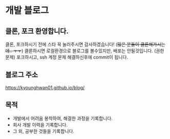 # 개발 블로그

## 클론, 포크 환영합니다.
클론, 포크하시기 전에 스타 꾹 눌러주시면 감사하겠습니다! (~~많은 분들이 클론해가시는데.. ㅜㅜ~~)
클론하시면 로컬환경으로 블로그를 볼수있지만, 배포는 안될것입니다. (권한문제)
포크하시고, ssh 계정 문제 해결하신후에 commit이 됩니다.

## 블로그 주소

https://kyounghwan01.github.io/blog/

## 목적

- 개발에서 어려움 봉착하여, 해결한 과정을 기록합니다.
- 회사 개발 이력을 기록합니다.
- 그 외, 공부한 것들을 기록합니다.

